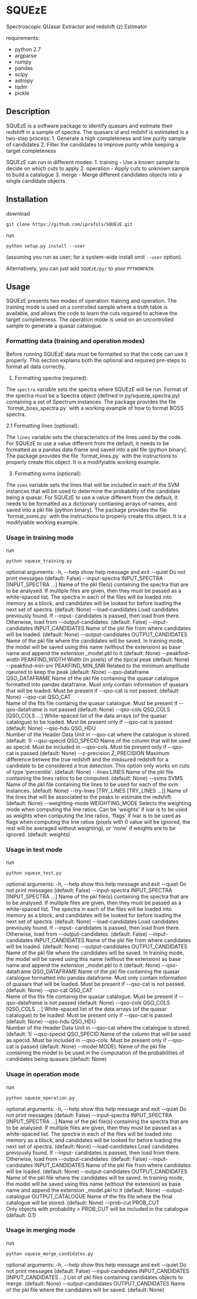# SQUEzE

Spectroscopic QUasar Extractor and redshift (z) Estimator

requirements:
* python 2.7
* argparse
* numpy
* pandas
* scipy
* astropy
* tqdm
* pickle

## Description

SQUEzE is a software package to identify quasars and estimate their redshift in a sample of spectra.
The quasars id and redshif is estimated in a two-step process:
    1. Generate a high completeness and low purity sample of candidates
    2. Filter the candidates to improve purity while keeping a target completeness
    
SQUEzE can run in different modes:
    1. training - Use a known sample to decide on which cuts to apply
    2. operation - Apply cuts to unknown sample to build a catalogue
    3. merge - Merge different candidates objects into a single candidate objects

## Installation

download
```
git clone https://github.com/iprafols/SQUEzE.git
```

run
```
python setup.py install --user
```
(assuming you run as user; for a system-wide install omit `--user` option).

Alternatively, you can just add `SQUEzE/py/` to your `PYTHONPATH`.

## Usage

SQUEzE presents two modes of operation: training and operation. The training mode
is used on a controlled sample where a truth table is available, and allows the code to
learn the cuts required to achieve the target completeness. The operation mode is uesd
on an uncontrolled sample to generate a quasar catalogue.

### Formatting data (training and operation modes)

Before running SQUEzE data must be formatted so that the code can use it properly.
This section explains both the optional and required pre-steps to format all data
correctly.

1. Formatting spectra (required):

The `spectra` variable sets the spectra where SQUEzE will be run. Format of
the spectra must be a Spectra object (defined in py/squeze_spectra.py) containing
a set of Spectrum instances. The package provides the file `format_boss_spectra.py´
with a working example of how to format BOSS spectra. 

2.1 Formatting lines (optional):

The `lines` variable sets the characteristics of the lines used by the code.
For SQUEzE to use a value different from the default, it needs to be
formatted as a pandas data frame and saved into a pkl file (python binary).
The package provides the file `format_lines.py´ with the instructions to
properly create this object. It is a modifyiable working example.

3. Formatting svms (optional):

The `svms` variable sets the lines that will be included in each of the SVM
instances that will be used to determine the probability of the
candidate being a quasar. For SQUEzE to use a value different from the default, 
it needs to be formatted as a dictionary contianing arrays of names, and saved 
into a pkl file (python binary). The package provides the file `format_svms.py´ with 
the instructions to properly create this object. It is a modifyiable working example.

### Usage in training mode

run
```
python squeze_training.py
```
optional arguments:
-h, --help                 show help message and exit
--quiet                     Do not print messages (default: False)
--input-spectra INPUT_SPECTRA [INPUT_SPECTRA ...]
                                Name of the pkl file(s) containing the spectra that
                                are to be analysed. If multiple files are given, then
                                they must be passed as a white-spaced list. The
                                spectra in each of the files will be loaded into
                                memory as a block, and candidates will be looked for
                                before loading the next set of spectra. (default:
                                None)
--load-candidates   Load candidates previously found. If --input-
                                candidates is passed, then load from there. Otherwise,
                                load from --output-candidates. (default: False)
--input-candidates INPUT_CANDIDATES
                                Name of the pkl file from where candidates will be
                                loaded. (default: None)
--output-candidates OUTPUT_CANDIDATES
                                Name of the pkl file where the candidates will be
                                saved. In training mode, the model will be saved using
                                this name (without the extension) as base name and
                                append the extension _model.pkl to it (default: None)
--peakfind-width PEAKFIND_WIDTH
                                Width (in pixels) of the tipical peak (default: None)
--peakfind-min-snr PEAKFIND_MIN_SNR
                                Related to the minimum amplitude rqeuired to keep the
                                peak (default: None)
--qso-dataframe QSO_DATAFRAME
                                Name of the pkl file containing the quasar catalogue
                                formatted into pandas dataframe. Must only contain
                                information of quasars that will be loaded. Must be
                                present if --qso-cat is not passed. (default: None)
--qso-cat QSO_CAT     
                                Name of the fits file containig the quasar catalogue.
                                Must be present if --qso-dataframe is not passed
                                (default: None)
--qso-cols QSO_COLS [QSO_COLS ...]
                                White-spaced list of the data arrays (of the quasar
                                catalogue) to be loaded. Must be present only if
                                --qso-cat is passed (default: None)
--qso-hdu QSO_HDU     
                                Number of the Header Data Unit in --qso-cat where the
                                catalogue is stored. (default: 1)
--qso-specid QSO_SPECID
                                Name of the column that will be used as specid. Must
                                be included in --qso-cols. Must be present only if
                                --qso-cat is passed (default: None)
--z-precision Z_PRECISION
                                Maximum difference betwee the true redshift and the
                                measured redshift for a candidate to be considered a
                                true detection. This option only works on cuts of type
                                'percentile'. (default: None)
--lines LINES           Name of the pkl file containing the lines ratios to be
                                computed. (default: None)
--svms SVMS          Name of the pkl file containing the lines to be used
                                for each of the svm instances. (default: None)
--try-lines [TRY_LINES [TRY_LINES ...]]
                                Name of the lines that will be associated to the peaks
                                to estimate the redshift. (default: None)
--weighting-mode WEIGHTING_MODE
                                Selects the weighting mode when computing the line
                                ratios. Can be 'weights' if ivar is to be used as
                                weights when computing the line ratios, 'flags' if
                                ivar is to be used as flags when computing the line
                                ratios (pixels with 0 value will be ignored, the rest
                                will be averaged without weighting), or 'none' if
                                weights are to be ignored. (default: weights)

### Usage in test mode

run
```
python squeze_test.py
```
optional arguments:
-h, --help                 show this help message and exit
--quiet                     Do not print messages (default: False)
--input-spectra INPUT_SPECTRA [INPUT_SPECTRA ...]
                                Name of the pkl file(s) containing the spectra that
                                are to be analysed. If multiple files are given, then
                                they must be passed as a white-spaced list. The
                                spectra in each of the files will be loaded into
                                memory as a block, and candidates will be looked for
                                before loading the next set of spectra. (default:
                                None)
--load-candidates   Load candidates previously found. If --input-
                                candidates is passed, then load from there. Otherwise,
                                load from --output-candidates. (default: False)
--input-candidates INPUT_CANDIDATES
                                Name of the pkl file from where candidates will be
                                loaded. (default: None)
--output-candidates OUTPUT_CANDIDATES
                                Name of the pkl file where the candidates will be
                                saved. In training mode, the model will be saved using
                                this name (without the extension) as base name and
                                append the extension _model.pkl to it (default: None)
--qso-dataframe QSO_DATAFRAME
                                Name of the pkl file containing the quasar catalogue
                                formatted into pandas dataframe. Must only contain
                                information of quasars that will be loaded. Must be
                                present if --qso-cat is not passed. (default: None)
--qso-cat QSO_CAT     
                                Name of the fits file containig the quasar catalogue.
                                Must be present if --qso-dataframe is not passed
                                (default: None)
--qso-cols QSO_COLS [QSO_COLS ...]
                                White-spaced list of the data arrays (of the quasar
                                catalogue) to be loaded. Must be present only if
--qso-cat is passed (default: None)
--qso-hdu QSO_HDU     
                                Number of the Header Data Unit in --qso-cat where the
                                catalogue is stored. (default: 1)
--qso-specid QSO_SPECID
                                Name of the column that will be used as specid. Must
                                be included in --qso-cols. Must be present only if
--qso-cat is passed (default: None)
--model MODEL      Name of the pkl file containing the model to be used
                                in the computation of the probabilities of candidates
                                being quasars (default: None)

### Usage in operation mode

run
```
python squeze_operation.py
```
optional arguments:
-h, --help                  show this help message and exit
--quiet                     Do not print messages (default: False)
--input-spectra INPUT_SPECTRA [INPUT_SPECTRA ...]
                                Name of the pkl file(s) containing the spectra that
                                are to be analysed. If multiple files are given, then
                                they must be passed as a white-spaced list. The
                                spectra in each of the files will be loaded into
                                memory as a block, and candidates will be looked for
                                before loading the next set of spectra. (default:
                                None)
--load-candidates   Load candidates previously found. If --input-
                                candidates is passed, then load from there. Otherwise,
                                load from --output-candidates. (default: False)
--input-candidates INPUT_CANDIDATES
                                Name of the pkl file from where candidates will be
                                loaded. (default: None)
--output-candidates OUTPUT_CANDIDATES
                                Name of the pkl file where the candidates will be
                                saved. In training mode, the model will be saved using
                                this name (without the extension) as base name and
                                append the extension _model.pkl to it (default: None)
--output-catalogue OUTPUT_CATALOGUE
                                Name of the fits file where the final catalogue will
                                be stored. (default: None)
--prob-cut PROB_CUT   
                                Only objects with probability > PROB_CUT will be
                                included in the catalogue (default: 0.1)

### Usage in merging mode

run
```
python squeze_merge_candidates.py
```
optional arguments:
-h, --help                  show this help message and exit
--quiet                     Do not print messages (default: False)
--input-candidates INPUT_CANDIDATES [INPUT_CANDIDATES ...]
                                List of pkl files containing candidates objects to
                                merge. (default: None)
--output-candidates OUTPUT_CANDIDATES
                                Name of the pkl file where the candidates will be
                                saved. (default: None)
